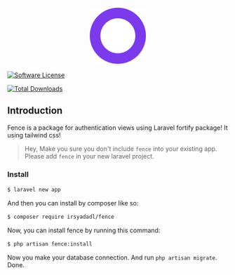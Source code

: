 <p align="center"><img src="/art/logo.svg" alt="Logo Fence"></p>

[![Software License](https://img.shields.io/badge/license-MIT-brightgreen.svg?style=flat-square)](LICENSE.md)
<!-- [![Travis](https://img.shields.io/travis/irsyadadl/fence.svg?style=flat-square)]() -->
[![Total Downloads](https://img.shields.io/packagist/dt/irsyadadl/fence.svg?style=flat-square)](https://packagist.org/packages/irsyadadl/fence)

## Introduction
Fence is a package for authentication views using Laravel fortify package! It using tailwind css!

> Hey, Make you sure you don't include `fence` into your existing app. Please add `fence` in your new laravel project. 
### Install
```bash
$ laravel new app
```
And then you can install by composer like so:
```bash
$ composer require irsyadadl/fence
```
Now, you can install fence by running this command:
```bash
$ php artisan fence:install
```
Now you make your database connection. And run `php artisan migrate`.
Done.